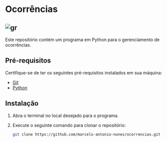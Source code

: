 # Ocorrências
## ![gr](https://github.com/marcelo-antonio-nunes/ocorrencias/assets/62920999/1bcd64ef-1206-488b-a192-3261f72bb9ed)


Este repositório contém um programa em Python para o gerenciamento de ocorrências.

## Pré-requisitos

Certifique-se de ter os seguintes pré-requisitos instalados em sua máquina:

- [Git](https://git-scm.com/)
- [Python](https://www.python.org/)

## Instalação

1. Abra o terminal no local desejado para o programa.
2. Execute o seguinte comando para clonar o repositório:

   ```bash
   git clone https://github.com/marcelo-antonio-nunes/ocorrencias.git

